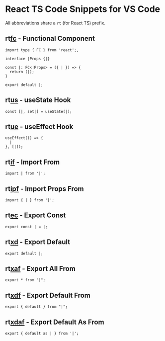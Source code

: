 # React TS Code Snippets for VS Code

All abbreviations share a
`rt` (for React TS) prefix.

## rt<u>fc</u> - Functional Component

```tsx
import type { FC } from 'react';,

interface |Props {|}

const |: FC<|Props> = ({ | }) => {
  return (|);
}

export default |;
```

## rt<u>us</u> - useState Hook

```tsx
const [|, set|] = useState(|);
```

## rt<u>ue</u> - useEffect Hook

```tsx
useEffect(() => {
  |
}, [|]);
```

## rt<u>if</u> - Import From

```tsx
import | from '|';
```

## rt<u>ipf</u> - Import Props From

```tsx
import { | } from '|';
```

## rt<u>ec</u> - Export Const

```tsx
export const | = |;
```

## rt<u>xd</u> - Export Default

```tsx
export default |;
```

## rt<u>xaf</u> - Export All From

```tsx
export * from "|";
```

## rt<u>xdf</u> - Export Default From

```tsx
export { default } from "|";
```

## rt<u>xdaf</u> - Export Default As From

```tsx
export { default as | } from '|';
```
